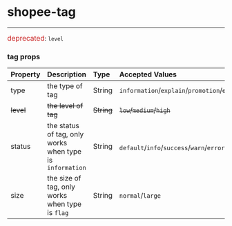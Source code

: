 # shopee-tag
---
<font color=#c92222 size=3>deprecated</font>: `level`

### tag props
| Property | Description | Type | Accepted Values | Default |
|:--|:--|:--|:--|:--|
| type | the type of tag | String | `information`/`explain`/`promotion`/`expired`/`flag`/`campaign`/`highlight` | `information` |
| ~~level~~ | ~~the level of tag~~ | ~~String~~ | ~~`low`/`medium`/`high`~~ | ~~`low`~~ |
| status | the status of tag, only works when type is `information` | String | `default`/`info`/`success`/`warn`/`error`/`invalid`/`return`<sup><font color=#8dda16 size=3>new</font></sup> | `default` |
| size | the size of tag, only works when type is `flag` | String | `normal`/`large` | `normal` |
